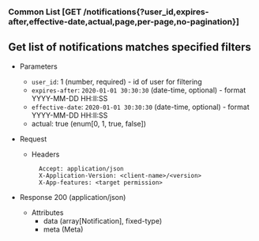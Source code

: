 ### Common List [GET /notifications{?user_id,expires-after,effective-date,actual,page,per-page,no-pagination}]

## **Get list of notifications matches specified filters**

+ Parameters
    + `user_id`: 1 (number, required) - id of user for filtering
    + `expires-after`: `2020-01-01 30:30:30` (date-time, optional) - format YYYY-MM-DD HH:II:SS
    + `effective-date`: `2020-01-01 30:30:30` (date-time, optional) - format YYYY-MM-DD HH:II:SS
    + actual: true (enum[0, 1, true, false])
    <!-- include(../pagination_parameters.md) -->

+ Request
    + Headers
    
            Accept: application/json
            X-Application-Version: <client-name>/<version>
            X-App-features: <target permission>

+ Response 200 (application/json)
    + Attributes
        + data (array[Notification], fixed-type)
        + meta (Meta)

<!-- include(../error_responses.md) -->
